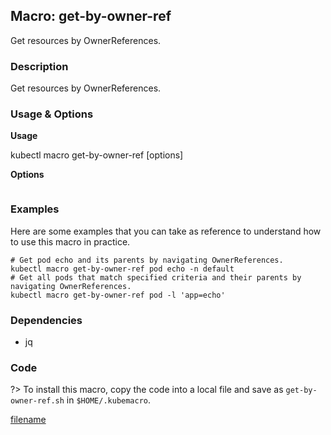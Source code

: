 ## Macro: get-by-owner-ref

Get resources by OwnerReferences.

<!-- tabs:start -->

### **Description**


Get resources by OwnerReferences.



### **Usage & Options**

**Usage**

kubectl macro get-by-owner-ref [options]

**Options**

```

```

### **Examples**

Here are some examples that you can take as reference to understand how to use this macro in practice.
```shell
# Get pod echo and its parents by navigating OwnerReferences.
kubectl macro get-by-owner-ref pod echo -n default
# Get all pods that match specified criteria and their parents by navigating OwnerReferences.
kubectl macro get-by-owner-ref pod -l 'app=echo'

```

### **Dependencies**

* jq

### **Code**

?> To install this macro, copy the code into a local file and save as `get-by-owner-ref.sh` in `$HOME/.kubemacro`.

[filename](../bin/get-by-owner-ref.sh ':include :type=code shell')

<!-- tabs:end -->
